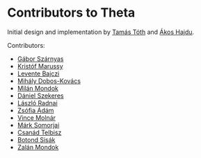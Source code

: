 # Contributors to Theta

Initial design and implementation by [Tamás Tóth](https://github.com/tothtamas28) and [Ákos Hajdu](https://github.com/hajduakos).

Contributors:
* [Gábor Szárnyas](https://github.com/szarnyasg)
* [Kristóf Marussy](https://github.com/kris7t)
* [Levente Bajczi](https://github.com/leventeBajczi)
* [Mihály Dobos-Kovács](https://github.com/as3810t)
* [Milán Mondok](https://github.com/mondokm)
* [Dániel Szekeres](https://github.com/szdan97)
* [László Radnai](https://github.com/radl97)
* [Zsófia Ádám](https://github.com/AdamZsofi)
* [Vince Molnár](https://github.com/vincemolnar)
* [Márk Somorjai](https://github.com/s0mark)
* [Csanád Telbisz](https://github.com/csanadtelbisz)
* [Botond Sisák](https://github.com/sisakb)
* [Zalán Mondok](https://github.com/mondokz)
